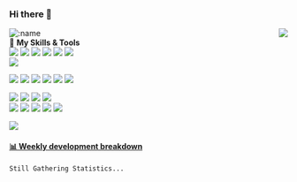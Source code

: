 ### Hi there 👋
<a href="#">
  <img align="right" src="https://github-readme-stats.vercel.app/api?username=GLoryforRichard&show_icons=true" />
</a>  

![:name](https://count.getloli.com/get/@:GLoryforRichard)  
🌟 **My Skills & Tools**  
[![](https://img.shields.io/badge/-Python-3e74a2?style=flat-square&logo=Python&logoColor=fff)](https://www.python.org/)
[![](https://img.shields.io/badge/Java-ED8B00?style=flat-square&logo=openjdk&logoColor=white)](https://www.java.com/zh-CN/)
[![](https://img.shields.io/badge/C%23-239120?style=flat-square&logo=c-sharp&logoColor=white)](https://learn.microsoft.com/en-us/dotnet/csharp/)
[![](https://img.shields.io/badge/.NET-5C2D91?style=flat-square&logo=.net&logoColor=white)](https://learn.microsoft.com/en-us/dotnet/csharp/)
[![](https://img.shields.io/badge/-JavaScript-f7e018?style=flat-square&logo=javascript&logoColor=white)](https://www.ecma-international.org/)
[![](https://img.shields.io/badge/-HTML5-E34F26?style=flat-square&logo=html5&logoColor=white)](https://html.spec.whatwg.org/)  
[![](https://img.shields.io/badge/PHP-777BB4?style=flat-square&logo=php&logoColor=white)](https://html.spec.whatwg.org/)  


[![](https://img.shields.io/badge/-Linux-fcc624?style=flat-square&logo=linux&logoColor=white)](https://www.linuxfoundation.org/)
[![](https://img.shields.io/badge/mac%20os-000000?style=flat-square&logo=apple&logoColor=white)](https://www.linuxfoundation.org/)
[![](https://img.shields.io/badge/-Git-f05032?style=flat-square&logo=git&logoColor=white)](https://git-scm.com/)
[![](https://img.shields.io/badge/-Docker-2496ED?style=flat-square&logo=docker&logoColor=ffffff)](https://www.docker.com/)
[![](https://img.shields.io/badge/-MySQL-4479A1?style=flat-square&logo=MySQL&logoColor=fff)](https://www.mysql.com/)
[![](https://img.shields.io/badge/Oracle-F80000?style=flat-square&logo=Oracle&logoColor=white)](https://www.mysql.com/)  


[![](https://img.shields.io/badge/IDE-Visual%20Studio%20Code-blue?style=flat-square&logo=visual-studio-code&logoColor=ffffff)](https://code.visualstudio.com/)
[![](https://img.shields.io/badge/Visual_Studio-5C2D91?style=flat-square&logo=visual%20studio&logoColor=white)](https://code.visualstudio.com/)
[![](https://img.shields.io/badge/WebStorm-000000?style=flat-square&logo=WebStorm&logoColor=white)](https://code.visualstudio.com/)
[![](https://img.shields.io/badge/PyCharm-000000.svg?&style=flat-square&logo=PyCharm&logoColor=white)](https://code.visualstudio.com/)
<br>
[![](http://img.shields.io/badge/-PHPStorm-181717?style=flat-square&logo=phpstorm&logoColor=white)](https://code.visualstudio.com/)
[![](https://img.shields.io/badge/IntelliJ_IDEA-000000.svg?style=flat-square&logo=intellij-idea&logoColor=white)](https://code.visualstudio.com/)
[![](https://img.shields.io/badge/Notepad++-90E59A.svg?style=flat-square&logo=notepad%2B%2B&logoColor=black)](https://code.visualstudio.com/)
[![](https://img.shields.io/badge/Colab-F9AB00?style=flat-square&logo=googlecolab&color=525252)](https://code.visualstudio.com/)
[![](https://img.shields.io/badge/Xcode-007ACC?style=flat-square&logo=Xcode&logoColor=white)](https://code.visualstudio.com/)


[![](https://img.shields.io/badge/Notion-000000?style=flat-square&logo=notion&logoColor=white)](https://code.visualstudio.com/)



<!-- waka-box start -->
#### <a href="https://gist.github.com/d1ad2525fd7f598feab812ce5e13a736" target="_blank">📊 Weekly development breakdown</a>
```text
Still Gathering Statistics...
```
<!-- Powered by https://github.com/YouEclipse/waka-box-go . -->
<!-- waka-box end -->
